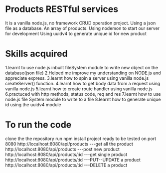 # Products RESTful services

It is a vanilla node.js, no framework CRUD operation project.
Using a json file as a database. An array of products.
Using nodemon to start our server for development
Using uuidv4 to generate unique id for new product

# Skills acquired

1.learnt to use node.js inbuilt fileSystem module to write new object on the database(json file)
2.Helped me improve my understanding on NODE.js and appreciate express.
3.learnt how to spin a server using vanilla node.js createServer() function.
4.learnt how to get body data from a request using vanilla node.js
5.learnt how to create route handler using vanilla node.js
6.practuced with http methods, status code, req and res
7.learnt how to use node.js file System module to write to a file
8.learnt how to generate unique id using the uuidv4 module

# To run the code

clone the the repository
run npm install
project ready to be tested on port 8080
http://localhost:8080/api/products ---get all the product
http://localhost:8080/api/products ---post new product
http://localhost:8080/api/products/:id ---get single product
http://localhost:8080/api/products/:id ---PUT--UPDATE a product
http://localhost:8080/api/products/:id ---DELETE a product
